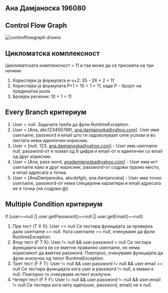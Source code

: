 ## Aна Дамјаноска 196080

## Control Flow Graph

![controlflowgraph drawio](https://github.com/anadamjanoska/SI_2023_lab2_196080/assets/130085738/b3312831-4b44-45cc-b794-64c7860a6e50)

## Цикломатска комплексност
Цикломатската комплексност = 11 и таа може да се пресмета на три начини:
1. Користејќи ја формулата e-v+2: 35 - 26 + 2 = 11
2. Користејќи ја формулата P+1 = 10 + 1 = 11, каде P - бројот на предикатни јазли 
3. Броејќи региони: 10 + 1 = 11

## Every Branch критериум
1. User = null. Задачата треба да фрли RuntimeException.
2. User = [Ana, abc123456789!, ana.damjanoska@yahoo.com]. User има username, password и email што ги задоволуваат сите услови и во 
листата нема идентичен корисник.
3. User = [null, 123, ana.damjanoska@yahoo.com] - User има username null, password-от е помал од 8 цифри и email-от е идентичен со 
email од друг корисник.
4. User = [Ana, pass word, anadamjanoska@yahoo.com] - User има ист username како и друг корисник, password-от содржи празно место, а email
адресата е точна.
5. User = [AnaDamjanoska, abcdefghi, ana.damjanoska] - User има точно username, password-от нема специјални карактери и email адресата
не е точна (не содржи @).

## Multiple Condition критериум
if (user==null || user.getPassword()==null || user.getEmail()==null)

1. Прв тест (T X X): User == null
Се тестира функцијата за проверка дали username == null. Кога username == null, oчекуваме да фрли RuntimeException.
3. Втор тест (F T X): User != null && user.password = null
Се тестира функцијата кога ќе се вметне правилно username, но нема корисникот да вметне password. Повторно, очекуваме функцијата да фрли исклучок од типот RuntimeException.
4. Трет тест (F F T): User != null && user.password != null && user.email == null
Се тестира функцијата кога user и password != null, а емаил е null. Повторно го очекуваме истиот исклучок.
5. Четврт тест (F F F): User != null && user.password != null && user.email != null
Се тестира кога ниту еден(user, password, email) не е null.

